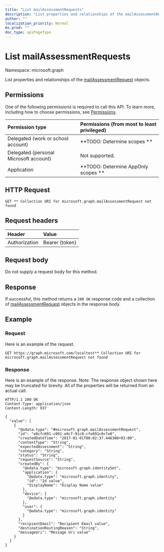 ```yaml
---
title: "List mailAssessmentRequests"
description: "List properties and relationships of the mailAssessmentRequest objects."
author: ""
localization_priority: Normal
ms.prod: ""
doc_type: apiPageType
---
```


# List mailAssessmentRequests

Namespace: microsoft.graph

List properties and relationships of the [mailAssessmentRequest](../resources/mailassessmentrequest.md) objects.

## Permissions
One of the following permissions is required to call this API. To learn more, including how to choose permissions, see [Permissions](/concepts/permissions-reference.md).

|Permission type|Permissions (from most to least privileged)|
|:---|:---|
|Delegated (work or school account)|**TODO: Determine scopes **|
|Delegated (personal Microsoft account)|Not supported.|
|Application|**TODO: Determine AppOnly scopes **|

## HTTP Request
<!-- {
  "blockType": "ignored"
}
-->
``` http
GET ** Collection URI for microsoft.graph.mailAssessmentRequest not found
```

## Request headers
|Header|Value|
|:---|:---|
|Authorization|Bearer {token}|

## Request body
Do not supply a request body for this method.

## Response
If successful, this method returns a `200 OK` response code and a collection of [mailAssessmentRequest](../resources/mailassessmentrequest.md) objects in the response body.

## Example

### Request
Here is an example of the request.
<!-- {
  "blockType": "request",
  "name": "get_mailassessmentrequest"
}
-->
``` http
GET https://graph.microsoft.com/localtest** Collection URI for microsoft.graph.mailAssessmentRequest not found
```

### Response
Here is an example of the response. Note: The response object shown here may be truncated for brevity. All of the properties will be returned from an actual call.
<!-- {
  "blockType": "response",
  "truncated": true,
  "@odata.type": "collection(microsoft.graph.mailassessmentrequest)"
}
-->
``` http
HTTP/1.1 200 OK
Content-Type: application/json
Content-Length: 937

{
  "value": [
    {
      "@odata.type": "#microsoft.graph.mailAssessmentRequest",
      "id": "e8cfc091-c091-e8cf-91c0-cfe891c0cfe8",
      "createdDateTime": "2017-01-01T00:02:37.446308+03:00",
      "contentType": "String",
      "expectedAssessment": "String",
      "category": "String",
      "status": "String",
      "requestSource": "String",
      "createdBy": {
        "@odata.type": "microsoft.graph.identitySet",
        "application": {
          "@odata.type": "microsoft.graph.identity",
          "id": "Id value",
          "displayName": "Display Name value"
        },
        "device": {
          "@odata.type": "microsoft.graph.identity"
        },
        "user": {
          "@odata.type": "microsoft.graph.identity"
        }
      },
      "recipientEmail": "Recipient Email value",
      "destinationRoutingReason": "String",
      "messageUri": "Message Uri value"
    }
  ]
}
```

